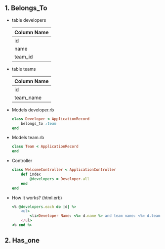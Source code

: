## 1. Belongs_To

* table developers

  | Column Name    |
  | -------------- |
  | id             |
  | name           |
  | team_id        |

* table teams

  | Column Name      |
  | ---------------- |
  | id               |
  | team_name        |
  
* Models developer.rb
  ```ruby
  class Developer < ApplicationRecord
      belongs_to :team
  end
  ```

* Models team.rb
  ```ruby
  class Team < ApplicationRecord
  end
  ```

* Controller
  ```ruby
  class WelcomeController < ApplicationController
      def index
          @developers = Developer.all
      end
  end
  ```

* How it works? (html.erb)
  ```ruby
  <% @developers.each do |d| %>
      <ul>
          <li>Developer Name: <%= d.name %> and team name: <%= d.team.team_name %> </li>
      </ul>
  <% end %>
  ```


## 2. Has_one

